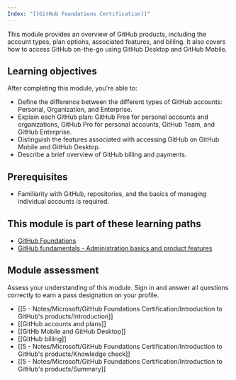 ```yaml
---
Index: "[[GitHub Foundations Certification]]"
---
```

This module provides an overview of GitHub products, including the account types, plan options, associated features, and billing. It also covers how to access GitHub on-the-go using GitHub Desktop and GitHub Mobile.

## Learning objectives

After completing this module, you're able to:

- Define the difference between the different types of GitHub accounts: Personal, Organization, and Enterprise.
- Explain each GitHub plan: GitHub Free for personal accounts and organizations, GitHub Pro for personal accounts, GitHub Team, and GitHub Enterprise.
- Distinguish the features associated with accessing GitHub on GitHub Mobile and GitHub Desktop.
- Describe a brief overview of GitHub billing and payments.
## Prerequisites

- Familiarity with GitHub, repositories, and the basics of managing individual accounts is required.

## This module is part of these learning paths

- [GitHub Foundations](https://learn.microsoft.com/training/paths/github-foundations/)
- [GitHub fundamentals - Administration basics and product features](https://learn.microsoft.com/training/paths/github-administration-products/)

## Module assessment

Assess your understanding of this module. Sign in and answer all questions correctly to earn a pass designation on your profile.

- [[5 - Notes/Microsoft/GitHub Foundations Certification/Introduction to GitHub's products/Introduction]]
- [[GitHub accounts and plans]]
- [[GitHb Mobile and GitHub Desktop]]
- [[GitHub billing]]
- [[5 - Notes/Microsoft/GitHub Foundations Certification/Introduction to GitHub's products/Knowledge check]]
- [[5 - Notes/Microsoft/GitHub Foundations Certification/Introduction to GitHub's products/Summary]]